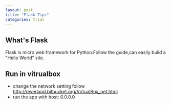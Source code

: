 ```yaml
---
layout: post
title: "Flask Tips"
categories: trial
---
```


## What's Flask
 Flask is micro web framework for Python.Follow the guide,can easily bulid a "Hello World" site.

## Run in vitrualbox
 * change the network setting follow http://reverland.bitbucket.org/VirtualBox_net.html
 * run the app with host: 0.0.0.0
